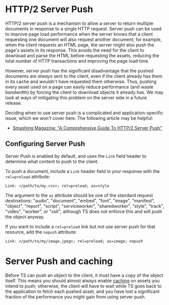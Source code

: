 # HTTP/2 Server Push

HTTP/2 server push is a mechanism to allow a server to return multiple documents
in response to a single HTTP request.  Server push can be used to improve page
load performance when the server knows that a client requesting one document
will also request another document; for example, when the client requests an HTML
page, the server might also push the page's assets in its response.  This avoids
the need for the client to download and parse the HTML before requesting the
assets, reducing the total number of HTTP transactions and improving the page
load time.

However, server push has the significant disadvantage that the pushed documents
are _always_ sent to the client, even if the client already has them in its
cache and wouldn't have requested them otherwise.  Thus, pushing every asset
used on a page can easily reduce performance (and waste bandwidth) by forcing
the client to download objects it already has.  We may look at ways of mitigating
this problem on the server side in a future release.

Deciding when to use server push is a complicated and application-specific issue,
which we won't cover here.  The following article may be helpful:

* [Smashing Magazine: "A Comprehensive Guide To HTTP/2 Server Push"](https://www.smashingmagazine.com/2017/04/guide-http2-server-push/)

## Configuring Server Push

Server Push is enabled by default, and uses the `Link` field header to
determine what content to push to the client.

To push a document, include a `Link` header field in your response with the
`rel=preload` attribute:

```http
Link: </path/to/my.css>; rel=preload; as=style
```

The argument to the `as` attribute should be one of the standard request
destinations: "audio", "document", "embed", "font", "image", "manifest", "object",
"report", "script", "serviceworker", "sharedworker", "style", "track", "video",
"worker", or "xslt", although TS does not enforce this and will push the object
anyway.

If you want to include a `rel=preload` link but not use server push for that
resource, add the `nopush` attribute:

```http
Link: </path/to/my/image.jpeg>; rel=preload; as=image; nopush
```

# Server Push and caching

Before TS can push an object to the client, it must have a copy of the object
itself.  This means you should almost always enable [caching](caching.md) on
assets you intend to push; otherwise, the client will have to wait while TS
goes back to the application to fetch each pushed asset, and you have lost a
significant fraction of the performance you might gain from using server push.
